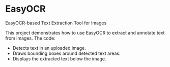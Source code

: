 # EasyOCR

EasyOCR-based Text Extraction Tool for Images

This project demonstrates how to use EasyOCR to extract and annotate text from images. The code:
- Detects text in an uploaded image.
- Draws bounding boxes around detected text areas.
- Displays the extracted text below the image.
